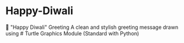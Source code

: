 # Happy-Diwali
🎉 "Happy Diwali" Greeting A clean and stylish greeting message drawn using  # Turtle Graphics Module (Standard with Python)
